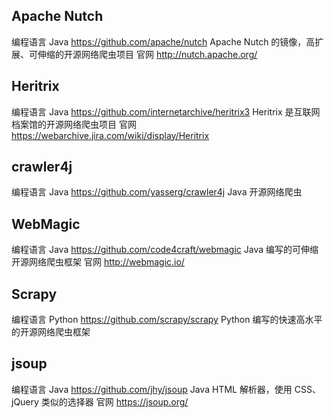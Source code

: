 ## Apache Nutch
编程语言 Java
https://github.com/apache/nutch
Apache Nutch 的镜像，高扩展、可伸缩的开源网络爬虫项目
官网 http://nutch.apache.org/

## Heritrix
编程语言 Java
https://github.com/internetarchive/heritrix3
Heritrix 是互联网档案馆的开源网络爬虫项目
官网 https://webarchive.jira.com/wiki/display/Heritrix

## crawler4j
编程语言 Java
https://github.com/yasserg/crawler4j
Java 开源网络爬虫

## WebMagic
编程语言 Java
https://github.com/code4craft/webmagic
Java 编写的可伸缩开源网络爬虫框架
官网 http://webmagic.io/

## Scrapy
编程语言 Python
https://github.com/scrapy/scrapy
Python 编写的快速高水平的开源网络爬虫框架

## jsoup
编程语言 Java
https://github.com/jhy/jsoup
Java HTML 解析器，使用 CSS、jQuery 类似的选择器
官网 https://jsoup.org/
